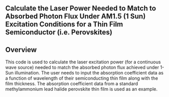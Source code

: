 ## Calculate the Laser Power Needed to Match to Absorbed Photon Flux Under AM1.5 (1 Sun) Excitation Conditions for a Thin Film Semiconductor (i.e. Perovskites)

## Overview

This code is used to calculate the laser excitation power (for a continuous wave source) needed to match the absorbed photon flux achieved under 1-Sun illumination. The user needs to input the absorption coefficient data as a function of wavelength of their semiconducting thin film along with the film thickness. The absorption coefficient data from a standard methylammonium lead halide perovskite thin film is used as an example.
